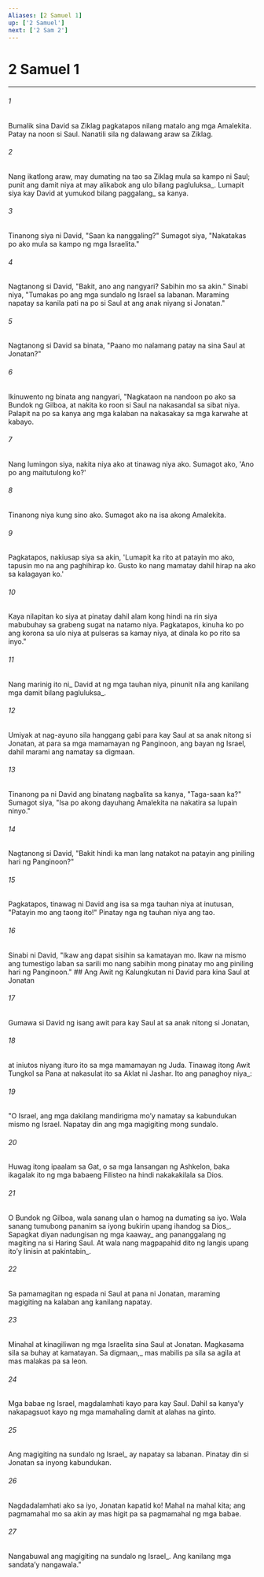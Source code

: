 ```yaml
---
Aliases: [2 Samuel 1]
up: ['2 Samuel']
next: ['2 Sam 2']
---
```

# 2 Samuel 1

***






















###### 1 










Bumalik sina David sa Ziklag pagkatapos nilang matalo ang mga Amalekita. Patay na noon si Saul. Nanatili sila ng dalawang araw sa Ziklag. 





















###### 2 










Nang ikatlong araw, may dumating na tao sa Ziklag mula sa kampo ni Saul; punit ang damit niya at may alikabok ang ulo bilang pagluluksa_. Lumapit siya kay David at yumukod bilang paggalang_ sa kanya. 





















###### 3 










Tinanong siya ni David, "Saan ka nanggaling?" Sumagot siya, "Nakatakas po ako mula sa kampo ng mga Israelita." 





















###### 4 










Nagtanong si David, "Bakit, ano ang nangyari? Sabihin mo sa akin." Sinabi niya, "Tumakas po ang mga sundalo ng Israel sa labanan. Maraming napatay sa kanila pati na po si Saul at ang anak niyang si Jonatan." 





















###### 5 










Nagtanong si David sa binata, "Paano mo nalamang patay na sina Saul at Jonatan?" 





















###### 6 










Ikinuwento ng binata ang nangyari, "Nagkataon na nandoon po ako sa Bundok ng Gilboa, at nakita ko roon si Saul na nakasandal sa sibat niya. Palapit na po sa kanya ang mga kalaban na nakasakay sa mga karwahe at kabayo. 





















###### 7 










Nang lumingon siya, nakita niya ako at tinawag niya ako. Sumagot ako, 'Ano po ang maitutulong ko?' 





















###### 8 










Tinanong niya kung sino ako. Sumagot ako na isa akong Amalekita. 





















###### 9 










Pagkatapos, nakiusap siya sa akin, 'Lumapit ka rito at patayin mo ako, tapusin mo na ang paghihirap ko. Gusto ko nang mamatay dahil hirap na ako sa kalagayan ko.' 





















###### 10 










Kaya nilapitan ko siya at pinatay dahil alam kong hindi na rin siya mabubuhay sa grabeng sugat na natamo niya. Pagkatapos, kinuha ko po ang korona sa ulo niya at pulseras sa kamay niya, at dinala ko po rito sa inyo." 





















###### 11 










Nang marinig ito ni_ David at ng mga tauhan niya, pinunit nila ang kanilang mga damit bilang pagluluksa_. 





















###### 12 










Umiyak at nag-ayuno sila hanggang gabi para kay Saul at sa anak nitong si Jonatan, at para sa mga mamamayan ng Panginoon, ang bayan ng Israel, dahil marami ang namatay sa digmaan. 





















###### 13 










Tinanong pa ni David ang binatang nagbalita sa kanya, "Taga-saan ka?" Sumagot siya, "Isa po akong dayuhang Amalekita na nakatira sa lupain ninyo." 





















###### 14 










Nagtanong si David, "Bakit hindi ka man lang natakot na patayin ang piniling hari ng Panginoon?" 





















###### 15 










Pagkatapos, tinawag ni David ang isa sa mga tauhan niya at inutusan, "Patayin mo ang taong ito!" Pinatay nga ng tauhan niya ang tao. 





















###### 16 










Sinabi ni David, "Ikaw ang dapat sisihin sa kamatayan mo. Ikaw na mismo ang tumestigo laban sa sarili mo nang sabihin mong pinatay mo ang piniling hari ng Panginoon." ## Ang Awit ng Kalungkutan ni David para kina Saul at Jonatan 





















###### 17 










Gumawa si David ng isang awit para kay Saul at sa anak nitong si Jonatan, 





















###### 18 










at iniutos niyang ituro ito sa mga mamamayan ng Juda. Tinawag itong Awit Tungkol sa Pana at nakasulat ito sa Aklat ni Jashar. Ito ang panaghoy niya_: 





















###### 19 










"O Israel, ang mga dakilang mandirigma moʼy namatay sa kabundukan mismo ng Israel. Napatay din ang mga magigiting mong sundalo. 





















###### 20 










Huwag itong ipaalam sa Gat, o sa mga lansangan ng Ashkelon, baka ikagalak ito ng mga babaeng Filisteo na hindi nakakakilala sa Dios. 





















###### 21 










O Bundok ng Gilboa, wala sanang ulan o hamog na dumating sa iyo. Wala sanang tumubong pananim sa iyong bukirin upang ihandog sa Dios_. Sapagkat diyan nadungisan ng mga kaaway_ ang pananggalang ng magiting na si Haring Saul. At wala nang magpapahid dito ng langis upang itoʼy linisin at pakintabin_. 





















###### 22 










Sa pamamagitan ng espada ni Saul at pana ni Jonatan, maraming magigiting na kalaban ang kanilang napatay. 





















###### 23 










Minahal at kinagiliwan ng mga Israelita sina Saul at Jonatan. Magkasama sila sa buhay at kamatayan. Sa digmaan,_ mas mabilis pa sila sa agila at mas malakas pa sa leon. 





















###### 24 










Mga babae ng Israel, magdalamhati kayo para kay Saul. Dahil sa kanyaʼy nakapagsuot kayo ng mga mamahaling damit at alahas na ginto. 





















###### 25 










Ang magigiting na sundalo ng Israel_ ay napatay sa labanan. Pinatay din si Jonatan sa inyong kabundukan. 





















###### 26 










Nagdadalamhati ako sa iyo, Jonatan kapatid ko! Mahal na mahal kita; ang pagmamahal mo sa akin ay mas higit pa sa pagmamahal ng mga babae. 





















###### 27 










Nangabuwal ang magigiting na sundalo ng Israel_. Ang kanilang mga sandataʼy nangawala."
